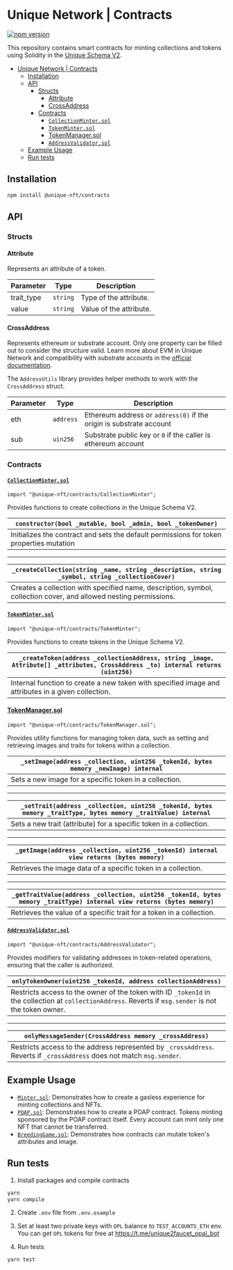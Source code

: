 # Unique Network | Contracts

[![npm version](https://img.shields.io/npm/v/@unique-nft/contracts.svg)](https://www.npmjs.com/package/@unique-nft/contracts)

This repository contains smart contracts for minting collections and tokens using Solidity in the [Unique Schema V2](https://docs.uniquenetwork.dev/reference/schemas).

- [Unique Network | Contracts](#unique-network--contracts)
  - [Installation](#installation)
  - [API](#api)
    - [Structs](#structs)
      - [Attribute](#attribute)
      - [CrossAddress](#crossaddress)
    - [Contracts](#contracts)
      - [`CollectionMinter.sol`](#collectionmintersol)
      - [`TokenMinter.sol`](#tokenmintersol)
      - [TokenManager.sol](#tokenmanagersol)
      - [`AddressValidator.sol`](#addressvalidatorsol)
  - [Example Usage](#example-usage)
  - [Run tests](#run-tests)

## Installation

```sh
npm install @unique-nft/contracts
```

## API

### Structs

#### Attribute

Represents an attribute of a token.

| Parameter  | Type     | Description             |
| ---------- | -------- | ----------------------- |
| trait_type | `string` | Type of the attribute.  |
| value      | `string` | Value of the attribute. |

#### CrossAddress

Represents ethereum or substrate account. Only one property can be filled out to consider the structure valid. Learn more about EVM in Unique Network and compatibility with substrate accounts in the [official documentation](https://docs.unique.network/build/evm/).

The `AddressUtils` library provides helper methods to work with the `CrossAddress` struct.

| Parameter | Type      | Description                                                         |
| --------- | --------- | ------------------------------------------------------------------- |
| eth       | `address` | Ethereum address or `address(0)` if the origin is substrate account |
| sub       | `uin256`  | Substrate public key or `0` if the caller is ethereum account       |

### Contracts

#### [`CollectionMinter.sol`](https://github.com/UniqueNetwork/unique-contracts/blob/main/contracts/CollectionMinter.sol)

`import "@unique-nft/contracts/CollectionMinter";`

Provides functions to create collections in the Unique Schema V2.

| `constructor(bool _mutable, bool _admin, bool _tokenOwner)`                             |
| --------------------------------------------------------------------------------------- |
| Initializes the contract and sets the default permissions for token properties mutation |

---

| `_createCollection(string _name, string _description, string _symbol, string _collectionCover)`                   |
| ----------------------------------------------------------------------------------------------------------------- |
| Creates a collection with specified name, description, symbol, collection cover, and allowed nesting permissions. |

#### [`TokenMinter.sol`](https://github.com/UniqueNetwork/unique-contracts/blob/main/contracts/TokenMinter.sol)

`import "@unique-nft/contracts/TokenMinter";`

Provides functions to create tokens in the Unique Schema V2.

| `_createToken(address _collectionAddress, string _image, Attribute[] _attributes, CrossAddress _to) internal returns (uint256)` |
| ------------------------------------------------------------------------------------------------------------------------------- |
| Internal function to create a new token with specified image and attributes in a given collection.                              |

#### [TokenManager.sol](https://github.com/UniqueNetwork/unique-contracts/blob/main/contracts/TokenManager.sol)

`import "@unique-nft/contracts/TokenManager.sol";`

Provides utility functions for managing token data, such as setting and retrieving images and traits for tokens within a collection.

| `_setImage(address _collection, uint256 _tokenId, bytes memory _newImage) internal` |
| ----------------------------------------------------------------------------------- |
| Sets a new image for a specific token in a collection.                              |

---

| `_setTrait(address _collection, uint256 _tokenId, bytes memory _traitType, bytes memory _traitValue) internal` |
| -------------------------------------------------------------------------------------------------------------- |
| Sets a new trait (attribute) for a specific token in a collection.                                             |

---

| `_getImage(address _collection, uint256 _tokenId) internal view returns (bytes memory)` |
| --------------------------------------------------------------------------------------- |
| Retrieves the image data of a specific token in a collection.                           |

---

| `_getTraitValue(address _collection, uint256 _tokenId, bytes memory _traitType) internal view returns (bytes memory)` |
| --------------------------------------------------------------------------------------------------------------------- |
| Retrieves the value of a specific trait for a token in a collection.                                                  |

#### [`AddressValidator.sol`](https://github.com/UniqueNetwork/unique-contracts/blob/main/contracts/AddressValidator.sol)

`import "@unique-nft/contracts/AddressValidator";`

Provides modifiers for validating addresses in token-related operations, ensuring that the caller is authorized.

| `onlyTokenOwner(uint256 _tokenId, address collectionAddress)`                                                                                           |
| ------------------------------------------------------------------------------------------------------------------------------------------------------- |
| Restricts access to the owner of the token with ID `_tokenId` in the collection at `collectionAddress`. Reverts if `msg.sender` is not the token owner. |

---

| `onlyMessageSender(CrossAddress memory _crossAddress)`                                                                  |
| ----------------------------------------------------------------------------------------------------------------------- |
| Restricts access to the address represented by `_crossAddress`. Reverts if `_crossAddress` does not match `msg.sender`. |

## Example Usage

- [`Minter.sol`](https://github.com/UniqueNetwork/unique-contracts/blob/main/contracts/recipes/Minter.sol): Demonstrates how to create a gasless experience for minting collections and NFTs.
- [`POAP.sol`](https://github.com/UniqueNetwork/unique-contracts/blob/main/contracts/recipes/POAP.sol): Demonstrates how to create a POAP contract. Tokens minting sponsored by the POAP contract itself. Every account can mint only one NFT that cannot be transferred.
- [`BreedingGame.sol`](https://github.com/UniqueNetwork/unique-contracts/blob/main/contracts/recipes/BreedingGame.sol): Demonstrates how contracts can mutate token's attributes and image.

## Run tests

1. Install packages and compile contracts

```bash
yarn
yarn compile
```

2. Create `.env` file from `.env.example`
3. Set at least two private keys with `OPL` balance to `TEST_ACCOUNTS_ETH` env. You can get `OPL` tokens for free at https://t.me/unique2faucet_opal_bot

4. Run tests

```bash
yarn test
```

